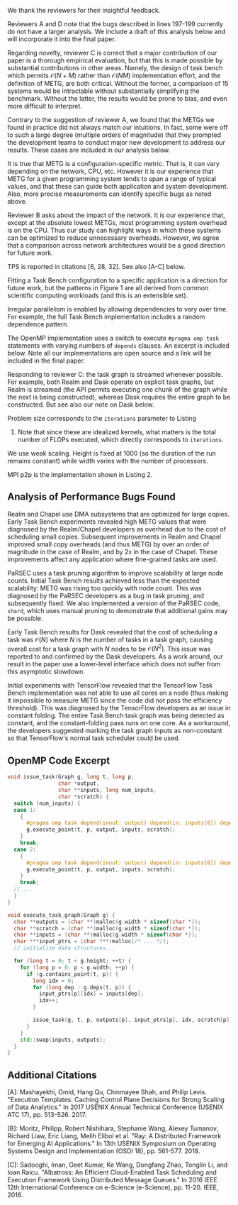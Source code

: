 We thank the reviewers for their insightful feedback.

Reviewers A and D note that the bugs described in lines 197-199
currently do not have a larger analysis. We include a draft of this
analysis below and will incorporate it into the final paper.

Regarding novelty, reviewer C is correct that a major contribution of
our paper is a thorough empirical evaluation, but that this is made
possible by substantial contributions in other areas. Namely, the
design of task bench which permits $\mathcal{O}(N+M)$ rather than
$\mathcal{O}(NM)$ implementation effort, and the definition of METG,
are both critical. Without the former, a comparison of 15 systems
would be intractable without substantially simplifying the
benchmark. Without the latter, the results would be prone to bias, and
even more difficult to interpret.

Contrary to the suggestion of reviewer A, we found that the METGs we
found in practice did not always match our intuitions. In fact, some
were off to such a large degree (multiple orders of magnitude) that
they prompted the development teams to conduct major new development
to address our results. These cases are included in our analysis
below.

It is true that METG is a configuration-specific metric. That is, it
can vary depending on the network, CPU, etc. However it is our
experience that METG for a given programming system tends to span a
range of typical values, and that these can guide both application and
system development. Also, more precise measurements can identify
specific bugs as noted above.

Reviewer B asks about the impact of the network. It is our experience
that, except at the absolute lowest METGs, most programming system
overhead is on the CPU. Thus our study can highlight ways in which
these systems can be optimized to reduce unnecessary
overheads. However, we agree that a comparison across network
architectures would be a good direction for future work.

TPS is reported in citations \[6, 28, 32]. See also \[A-C] below.

Fitting a Task Bench configuration to a specific application is a
direction for future work, but the patterns in Figure 1 are all
derived from common scientific computing workloads (and this is an
extensible set).

Irregular parallelism is enabled by allowing dependencies to vary over
time. For example, the full Task Bench implementation includes a
random dependence pattern.

The OpenMP implementation uses a switch to execute `#pragma omp task`
statements with varying numbers of `depends` clauses. An excerpt is
included below. Note all our implementations are open source and a
link will be included in the final paper.

Responding to reviewer C: the task graph is streamed whenever
possible. For example, both Realm and Dask operate on explicit task
graphs, but Realm is streamed (the API permits executing one chunk of
the graph while the next is being constructed), whereas Dask requires
the entire graph to be constructed. But see also our note on Dask
below.

Problem size corresponds to the `iterations` parameter to Listing
1. Note that since these are idealized kernels, what matters is the
total number of FLOPs executed, which directly corresponds to
`iterations`.

We use weak scaling. Height is fixed at 1000 (so the duration of the
run remains constant) while width varies with the number of
processors.

MPI p2p is the implementation shown in Listing 2.

## Analysis of Performance Bugs Found

Realm and Chapel use DMA subsystems that are optimized for large
copies. Early Task Bench experiments revealed high METG values that
were diagnosed by the Realm/Chapel developers as overhead due to the
cost of scheduling small copies. Subsequent improvements in Realm and
Chapel improved small copy overheads (and thus METG) by over an order
of magnitude in the case of Realm, and by 2x in the case of
Chapel. These improvements affect any application where fine-grained
tasks are used.

PaRSEC uses a task pruning algorithm to improve scalability at large
node counts. Initial Task Bench results achieved less than the
expected scalability: METG was rising too quickly with node
count. This was diagnosed by the PaRSEC developers as a bug in task
pruning, and subsequently fixed. We also implemented a version of the
PaRSEC code, `shard`, which uses manual pruning to demonstrate that
additional gains may be possible.

Early Task Bench results for Dask revealed that the cost of scheduling
a task was $\mathcal{O}(N)$ where $N$ is the number of tasks in a task
graph, causing overall cost for a task graph with $N$ nodes to be
$\mathcal{O}(N^2)$. This issue was reported to and confirmed by the
Dask developers. As a work around, our result in the paper use a
lower-level interface which does not suffer from this asymptotic
slowdown.

Initial experiments with TensorFlow revealed that the TensorFlow Task
Bench implementation was not able to use all cores on a node (thus
making it impossible to measure METG since the code did not pass the
efficiency threshold). This was diagnosed by the TensorFlow developers
as an issue in constant folding. The entire Task Bench task graph was
being detected as constant, and the constant-folding pass runs on one
core. As a workaround, the developers suggested marking the task graph
inputs as non-constant so that TensorFlow's normal task scheduler
could be used.

## OpenMP Code Excerpt

```c++
void issue_task(Graph g, long t, long p,
                char *output,
                char **inputs, long num_inputs,
                char *scratch) {
  switch (num_inputs) {
  case 1:
    {
      #pragma omp task depend(inout: output) depend(in: inputs[0]) depend(inout: scratch)
      g.execute_point(t, p, output, inputs, scratch);
    }
    break;
  case 2:
    {
      #pragma omp task depend(inout: output) depend(in: inputs[0]) depend(in: inputs[1]) depend(inout: scratch)
      g.execute_point(t, p, output, inputs, scratch);
    }
    break;
  // ...
  }
}

void execute_task_graph(Graph g) {
  char **outputs = (char **)malloc(g.width * sizeof(char *));
  char **scratch = (char **)malloc(g.width * sizeof(char *));
  char **inputs = (char **)malloc(g.width * sizeof(char *));
  char ***input_ptrs = (char ***)malloc(/* ... */);
  // initialize data structures...

  for (long t = 0; t < g.height; ++t) {
    for (long p = 0; p < g.width; ++p) {
      if (g.contains_point(t, p)) {
        long idx = 0;
        for (long dep : g.deps(t, p)) {
          input_ptrs[p][idx] = inputs[dep];
          idx++;
        }

        issue_task(g, t, p, outputs[p], input_ptrs[p], idx, scratch[p]);
      }
    }
    std::swap(inputs, outputs);
  }
}
```

## Additional Citations

\[A]: Mashayekhi, Omid, Hang Qu, Chinmayee Shah, and Philip Levis. "Execution Templates: Caching Control Plane Decisions for Strong Scaling of Data Analytics." In 2017 USENIX Annual Technical Conference (USENIX ATC 17), pp. 513-526. 2017.

\[B]: Moritz, Philipp, Robert Nishihara, Stephanie Wang, Alexey Tumanov, Richard Liaw, Eric Liang, Melih Elibol et al. "Ray: A Distributed Framework for Emerging AI Applications." In 13th USENIX Symposium on Operating Systems Design and Implementation (OSDI 18), pp. 561-577. 2018.

\[C]: Sadooghi, Iman, Geet Kumar, Ke Wang, Dongfang Zhao, Tonglin Li, and Ioan Raicu. "Albatross: An Efficient Cloud-Enabled Task Scheduling and Execution Framework Using Distributed Message Queues." In 2016 IEEE 12th International Conference on e-Science (e-Science), pp. 11-20. IEEE, 2016.
